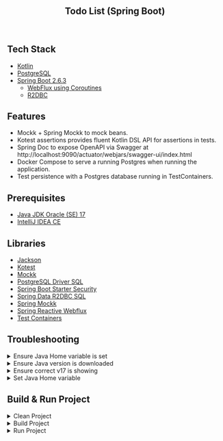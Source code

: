 <div id="top"></div>

<h2 align="center">Todo List (Spring Boot)</h2>
<br>

## Tech Stack
* [Kotlin](https://kotlinlang.org/)
* [PostgreSQL](https://www.postgresql.org)
* [Spring Boot 2.6.3](https://spring.io)
  * [WebFlux using Coroutines](https://docs.spring.io/spring-framework/docs/current/reference/html/web-reactive.html) 
  * [R2DBC](https://spring.io/projects/spring-data-r2dbc) 

## Features
* Mockk + Spring Mockk to mock beans.
* Kotest assertions provides fluent Kotlin DSL API for assertions in tests.
* Spring Doc to expose OpenAPI via Swagger at http://localhost:9090/actuator/webjars/swagger-ui/index.html
* Docker Compose to serve a running Postgres when running the application.
* Test persistence with a Postgres database running in TestContainers.

## Prerequisites
* [Java JDK Oracle (SE) 17](https://www.oracle.com/java/technologies/downloads/#java17)
* [IntelliJ IDEA CE](https://www.jetbrains.com/idea/download/)

## Libraries
* [Jackson](https://mvnrepository.com/artifact/com.fasterxml.jackson.module/jackson-module-kotlin)
* [Kotest](https://mvnrepository.com/artifact/io.kotest/kotest-assertions-core-jvm)
* [Mockk](https://mvnrepository.com/artifact/io.mockk/mockk)
* [PostgreSQL Driver SQL](https://mvnrepository.com/artifact/org.postgresql/postgresql)
* [Spring Boot Starter Security](https://mvnrepository.com/artifact/org.springframework.boot/spring-boot-starter-security)
* [Spring Data R2DBC SQL](https://mvnrepository.com/artifact/org.springframework.boot/spring-boot-starter-data-r2dbc)
* [Spring Mockk](https://mvnrepository.com/artifact/com.ninja-squad/springmockk)
* [Spring Reactive Webflux](https://mvnrepository.com/artifact/org.springframework.boot/spring-boot-starter-webflux)
* [Test Containers](https://mvnrepository.com/artifact/org.testcontainers/junit-jupiter)

## Troubleshooting

<!-- Ensure Java Home variable is set -->
<details>
<summary>Ensure Java Home variable is set</summary>

```bash
echo $JAVA_HOME
```
Should see
```
/Library/Java/JavaVirtualMachines/jdk-17.0.1.jdk/Contents/Home
```
If not, you either don't have it downloaded, or Java Home variable is not set. <br>
</details>

<!-- Ensure Java version is downloaded -->
<details>
<summary>Ensure Java version is downloaded</summary>

```bash
/usr/libexec/java_home -V
```
Should see installed JDKs:
```
17.0.1 (x86_64) "Oracle Corporation" - "Java SE 17.0.1" /Library/Java/JavaVirtualMachines/jdk-17.0.1.jdk/Contents/Home
16.0.1 (x86_64) "Oracle Corporation" - "OpenJDK 16.0.1" /Users/user/Library/Java/JavaVirtualMachines/openjdk-16.0.1/Contents/Home
11.0.13 (x86_64) "Oracle Corporation" - "Java SE 11.0.13" /Library/Java/JavaVirtualMachines/jdk-11.0.13.jdk/Contents/Home
...
```
If not found, have not downloaded the JDK properly.<br>
</details>

<!-- Ensure correct v17 is showing -->
<details>
<summary>Ensure correct v17 is showing</summary>

```bash
/usr/libexec/java_home -v 17
```
Should see
```
/Library/Java/JavaVirtualMachines/jdk-17.0.1.jdk/Contents/Home
```
If you see a non-Oracle JDK, like open JDK, you need to uninstall it first. <br>
</details>

<!-- Set Java Home variable -->
<details>
<summary>Set Java Home variable</summary>

Find out what shell version you're using:
```bash
echo $SHELL
```
If you're using [ZSH](https://ohmyz.sh): you ought to be updating `~/.zshrc` else `~/.bash_profile` for the following steps. <br>

Update your profile:
```bash
[emacs/vim/atom] ~/.zshrc
```
Add the following line:
```bash
export JAVA_HOME=$(/usr/libexec/java_home -v 17)
```
Update shell profile
```bash
source ~/.zshrc
```
</details>

## Build & Run Project
<!-- Clean Project -->
<details>
<summary>Clean Project</summary>

```bash
./gradlew clean
```
</details>

<!-- Build Project -->
<details>
<summary>Build Project</summary>

```bash
./gradlew build
```
</details>

<!-- Run Project -->
<details>
<summary>Run Project</summary>

```bash
./gradlew bootRun --args='--spring.profiles.active=dev'

// or
./gradlew build
java -jar build/todo-xxxx.jar 
```
</details>

